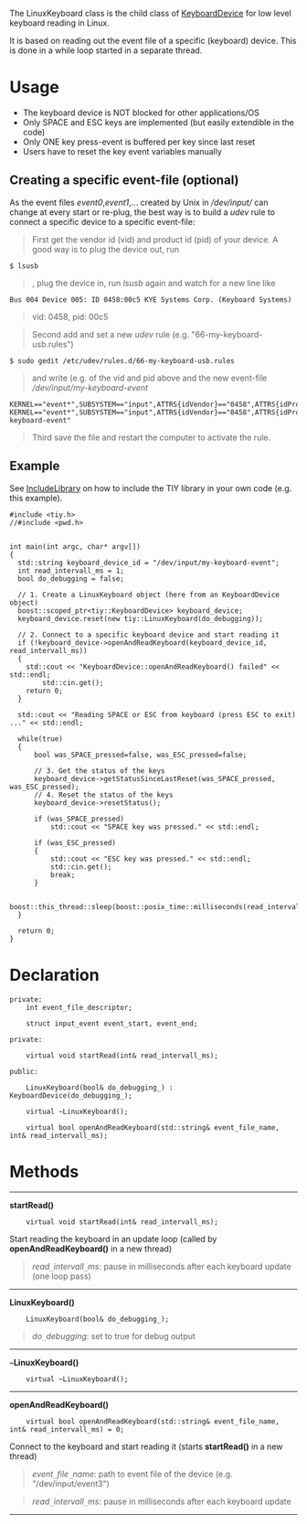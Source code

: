 The LinuxKeyboard class is the child class of [KeyboardDevice](http://code.google.com/p/tiy/wiki/ClassKeyboardDevice) for low level keyboard reading in Linux.

It is based on reading out the event file of a specific (keyboard) device. This is done in a while loop started in a separate thread.

# Usage #

  * The keyboard device is NOT blocked for other applications/OS
  * Only SPACE and ESC keys are implemented (but easily extendible in the code)
  * Only ONE key press-event is buffered per key since last reset
  * Users have to reset the key event variables manually

## Creating a specific event-file (optional) ##
As the event files _event0_,_event1_,... created by Unix in _/dev/input/_ can change at every start or re-plug, the best way is to build a _udev_ rule to connect a specific device to a specific event-file:

> First get the vendor id (vid) and product id (pid) of your device. A good way is to plug the device out, run
```
$ lsusb
```
> , plug the device in, run _lsusb_ again and watch for a new line like
```
Bus 004 Device 005: ID 0458:00c5 KYE Systems Corp. (Keyboard Systems)
```
> vid: 0458, pid: 00c5

> Second add and set a new _udev_ rule (e.g. "66-my-keyboard-usb.rules")
```
$ sudo gedit /etc/udev/rules.d/66-my-keyboard-usb.rules
```
> and write (e.g. of the vid and pid above and the new event-file _/dev/input/my-keyboard-event_
```
KERNEL=="event*",SUBSYSTEM=="input",ATTRS{idVendor}=="0458",ATTRS{idProduct}=="00c5",MODE="0644"
KERNEL=="event*",SUBSYSTEM=="input",ATTRS{idVendor}=="0458",ATTRS{idProduct}=="00c5",SYMLINK+="input/my-keyboard-event"
```

> Third save the file and restart the computer to activate the rule.

## Example ##

See [IncludeLibrary](http://code.google.com/p/tiy/wiki/IncludeLibrary) on how to include the TIY library in your own code (e.g. this example).

```
#include <tiy.h>
//#include <pwd.h>
 

int main(int argc, char* argv[])
{
  std::string keyboard_device_id = "/dev/input/my-keyboard-event";
  int read_intervall_ms = 1;  
  bool do_debugging = false;

  // 1. Create a LinuxKeyboard object (here from an KeyboardDevice object)
  boost::scoped_ptr<tiy::KeyboardDevice> keyboard_device;
  keyboard_device.reset(new tiy::LinuxKeyboard(do_debugging));

  // 2. Connect to a specific keyboard device and start reading it
  if (!keyboard_device->openAndReadKeyboard(keyboard_device_id, read_intervall_ms))
  {
	std::cout << "KeyboardDevice::openAndReadKeyboard() failed" << std::endl;
        std::cin.get();
	return 0;
  }
 
  std::cout << "Reading SPACE or ESC from keyboard (press ESC to exit) ..." << std::endl;

  while(true)
  {
      bool was_SPACE_pressed=false, was_ESC_pressed=false;

      // 3. Get the status of the keys
      keyboard_device->getStatusSinceLastReset(was_SPACE_pressed, was_ESC_pressed);
      // 4. Reset the status of the keys
      keyboard_device->resetStatus();

      if (was_SPACE_pressed)
          std::cout << "SPACE key was pressed." << std::endl;				

      if (was_ESC_pressed)
      {
          std::cout << "ESC key was pressed." << std::endl;
    	  std::cin.get();
    	  break;
      }

      boost::this_thread::sleep(boost::posix_time::milliseconds(read_intervall_ms/2));
  }

  return 0;
}

```

# Declaration #

```
private:
	int event_file_descriptor;

	struct input_event event_start, event_end;

private:

	virtual void startRead(int& read_intervall_ms);

public:

	LinuxKeyboard(bool& do_debugging_) : KeyboardDevice(do_debugging_);

	virtual ~LinuxKeyboard();

	virtual bool openAndReadKeyboard(std::string& event_file_name, int& read_intervall_ms);
```

# Methods #

---

**startRead()**
```
	virtual void startRead(int& read_intervall_ms);
```
Start reading the keyboard in an update loop (called by **openAndReadKeyboard()** in a new thread)
> _read`_`intervall`_`ms_: pause in milliseconds after each keyboard update (one loop pass)

---

**LinuxKeyboard()**
```
	LinuxKeyboard(bool& do_debugging_);
```
> _do`_`debugging_: set to true for debug output

---

**`~`LinuxKeyboard()**
```
	virtual ~LinuxKeyboard();
```

---

**openAndReadKeyboard()**
```
	virtual bool openAndReadKeyboard(std::string& event_file_name, int& read_intervall_ms) = 0;
```
Connect to the keyboard and start reading it (starts **startRead()** in a new thread)
> _event`_`file`_`name_: path to event file of the device (e.g. "/dev/input/event3")

> _read`_`intervall`_`ms_: pause in milliseconds after each keyboard update

---
